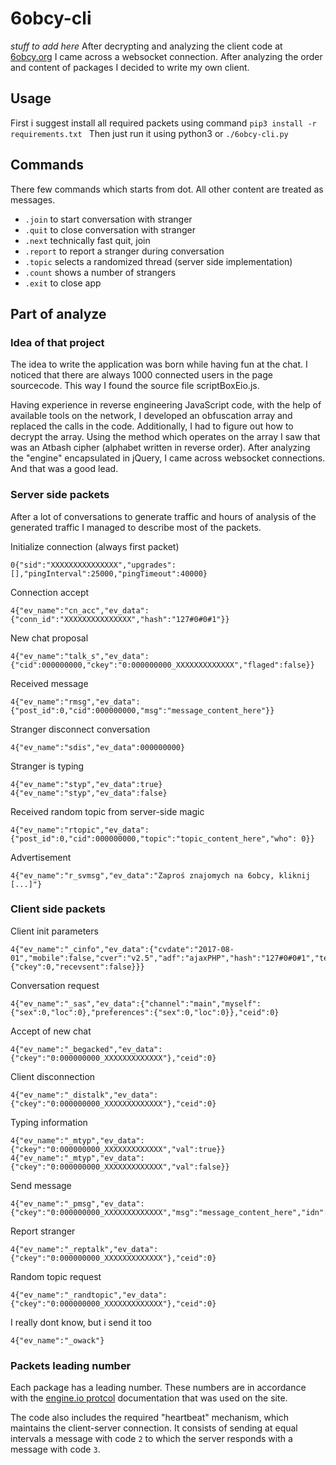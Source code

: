 # 6obcy-cli
*stuff to add here*  After decrypting and analyzing the client code at [6obcy.org](https://6obcy.org/) I came across a websocket connection. After analyzing the order and content of packages I decided to write my own client.

## Usage
First i suggest install all required packets using command ``pip3 install -r requirements.txt
`` Then just run it using python3 or ``./6obcy-cli.py``

## Commands
There few commands which starts from dot. All other content are treated as messages.

- ``.join`` to start conversation with stranger
- ``.quit`` to close conversation with stranger
- ``.next`` technically fast quit, join
- ``.report`` to report a stranger during conversation
- ``.topic`` selects a randomized thread (server side implementation)
- ``.count`` shows a number of strangers
- ``.exit`` to close app


## Part of analyze
### Idea of that project
The idea to write the application was born while having fun at the chat. I noticed that there are always 1000 connected users in the page sourcecode. This way I found the source file scriptBoxEio.js.

Having experience in reverse engineering JavaScript code, with the help of available tools on the network, I developed an obfuscation array and replaced the calls in the code. Additionally, I had to figure out how to decrypt the array. Using the method which operates on the array I saw that was an Atbash cipher (alphabet written in reverse order). After analyzing the "engine" encapsulated in jQuery, I came across websocket connections. And that was a good lead.


### Server side packets
After a lot of conversations to generate traffic and hours of analysis of the generated traffic I managed to describe most of the packets.

Initialize connection (always first packet)
```
0{"sid":"XXXXXXXXXXXXXXX","upgrades":[],"pingInterval":25000,"pingTimeout":40000}
```

Connection accept
```
4{"ev_name":"cn_acc","ev_data":{"conn_id":"XXXXXXXXXXXXXXX","hash":"127#0#0#1"}}
```

New chat proposal
```
4{"ev_name":"talk_s","ev_data":{"cid":000000000,"ckey":"0:000000000_XXXXXXXXXXXXX","flaged":false}}
```

Received message
```
4{"ev_name":"rmsg","ev_data":{"post_id":0,"cid":000000000,"msg":"message_content_here"}}
```

Stranger disconnect conversation
```
4{"ev_name":"sdis","ev_data":000000000}
```

Stranger is typing
```
4{"ev_name":"styp","ev_data":true}
4{"ev_name":"styp","ev_data":false}
```

Received random topic from server-side magic
```
4{"ev_name":"rtopic","ev_data":{"post_id":0,"cid":000000000,"topic":"topic_content_here","who": 0}}
```

Advertisement
```
4{"ev_name":"r_svmsg","ev_data":"Zaproś znajomych na 6obcy, kliknij [...]"}
```

### Client side packets
Client init parameters
```
4{"ev_name":"_cinfo","ev_data":{"cvdate":"2017-08-01","mobile":false,"cver":"v2.5","adf":"ajaxPHP","hash":"127#0#0#1","testdata":{"ckey":0,"recevsent":false}}}
```

Conversation request
```
4{"ev_name":"_sas","ev_data":{"channel":"main","myself":{"sex":0,"loc":0},"preferences":{"sex":0,"loc":0}},"ceid":0}
```

Accept of new chat
```
4{"ev_name":"_begacked","ev_data":{"ckey":"0:000000000_XXXXXXXXXXXXX"},"ceid":0}
```

Client disconnection
```
4{"ev_name":"_distalk","ev_data":{"ckey":"0:000000000_XXXXXXXXXXXXX"},"ceid":0}
```

Typing information
```
4{"ev_name":"_mtyp","ev_data":{"ckey":"0:000000000_XXXXXXXXXXXXX","val":true}}
4{"ev_name":"_mtyp","ev_data":{"ckey":"0:000000000_XXXXXXXXXXXXX","val":false}}
```

Send message
```
4{"ev_name":"_pmsg","ev_data":{"ckey":"0:000000000_XXXXXXXXXXXXX","msg":"message_content_here","idn":1},"ceid":0}
```

Report stranger
```
4{"ev_name":"_reptalk","ev_data":{"ckey":"0:000000000_XXXXXXXXXXXXX"},"ceid":0}
```

Random topic request
```
4{"ev_name":"_randtopic","ev_data":{"ckey":"0:000000000_XXXXXXXXXXXXX"},"ceid":0}
```

I really dont know, but i send it too
```
4{"ev_name":"_owack"}
```

### Packets leading number
Each package has a leading number. These numbers are in accordance with the [engine.io protcol](https://github.com/socketio/engine.io-protocol) documentation that was used on the site.

The code also includes the required "heartbeat" mechanism, which maintains the client-server connection. It consists of sending at equal intervals a message with code ``2`` to which the server responds with a message with code ``3``.
